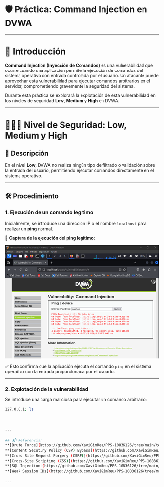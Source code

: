 # 🛡️ Práctica: Command Injection en DVWA

---

# 📖 Introducción

**Command Injection (Inyección de Comandos)** es una vulnerabilidad que ocurre cuando una aplicación permite la ejecución de comandos del sistema operativo con entrada controlada por el usuario. Un atacante puede aprovechar esta vulnerabilidad para ejecutar comandos arbitrarios en el servidor, comprometiendo gravemente la seguridad del sistema.

Durante esta práctica se explorará la explotación de esta vulnerabilidad en los niveles de seguridad **Low**, **Medium** y **High** en DVWA.

---

# 🔷🔶💠 Nivel de Seguridad: Low, Medium y High

## 📌 Descripción

En el nivel **Low**, DVWA no realiza ningún tipo de filtrado o validación sobre la entrada del usuario, permitiendo ejecutar comandos directamente en el sistema operativo.

---

## 🛠️ Procedimiento

### 1. Ejecución de un comando legítimo

Inicialmente, se introduce una dirección IP o el nombre `localhost` para realizar un **ping** normal.

📸 **Captura de la ejecución del ping legítimo:**

![ping_legitimo](https://github.com/XaviGimReu/PPS-10836126/blob/main/template-main/RA3/RA3_2/assets/Command_Injection%20-%20low%26mid%26high_1.png)

✅ Esto confirma que la aplicación ejecuta el comando `ping` en el sistema operativo con la entrada proporcionada por el usuario.

---

### 2. Explotación de la vulnerabilidad

Se introduce una carga maliciosa para ejecutar un comando arbitrario:

```bash
127.0.0.1; ls



---

## 📬 Referencias
**[Brute Force](https://github.com/XaviGimReu/PPS-10836126/tree/main/template-main/RA3/RA3_2/Brute%20Force)**&nbsp;&nbsp;&nbsp; | &nbsp;&nbsp;&nbsp;
**[Content Secutiry Policy (CSP) Bypass](https://github.com/XaviGimReu/PPS-10836126/tree/main/template-main/RA3/RA3_2/Content%20Security%20Policy%20(CSP)%20Bypass)**&nbsp;&nbsp;&nbsp; | &nbsp;&nbsp;&nbsp;
**[Cross Site Request Forgery (CSRF)](https://github.com/XaviGimReu/PPS-10836126/tree/main/template-main/RA3/RA3_2/Cross%20Site%20Request%20Forgery%20(CSRF))**&nbsp;&nbsp;&nbsp; | &nbsp;&nbsp;&nbsp;
**[Cross-Site Scripting (XSS)](https://github.com/XaviGimReu/PPS-10836126/tree/main/template-main/RA3/RA3_2/Cross-Site%20Scripting%20(XSS))**&nbsp;&nbsp;&nbsp; | &nbsp;&nbsp;&nbsp;
**[SQL Injection](https://github.com/XaviGimReu/PPS-10836126/tree/main/template-main/RA3/RA3_2/SQL%20Injection)**&nbsp;&nbsp;&nbsp; | &nbsp;&nbsp;&nbsp;
**[Weak Session IDs](https://github.com/XaviGimReu/PPS-10836126/tree/main/template-main/RA3/RA3_2/Weak%20Session%20IDs)**

---
